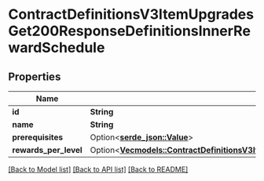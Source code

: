 # ContractDefinitionsV3ItemUpgradesGet200ResponseDefinitionsInnerRewardSchedule

## Properties

Name | Type | Description | Notes
------------ | ------------- | ------------- | -------------
**id** | **String** | UUID | 
**name** | **String** |  | 
**prerequisites** | Option<[**serde_json::Value**](.md)> |  | 
**rewards_per_level** | Option<[**Vec<models::ContractDefinitionsV3ItemUpgradesGet200ResponseDefinitionsInnerRewardScheduleRewardsPerLevelInner>**](_contract_definitions_v3_item_upgrades_get_200_response_Definitions_inner_RewardSchedule_RewardsPerLevel_inner.md)> |  | 

[[Back to Model list]](../README.md#documentation-for-models) [[Back to API list]](../README.md#documentation-for-api-endpoints) [[Back to README]](../README.md)


